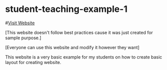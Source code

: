 # student-teaching-example-1

#[Visit Website](https://klo1029.github.io/student-teaching-example-1/)

[This website doesn't follow best practices cause it was just created for sample purpose.]

[Everyone can use this website and modify it however they want]

This website is a very basic example for my students on how to create basic layout for creating website. 
